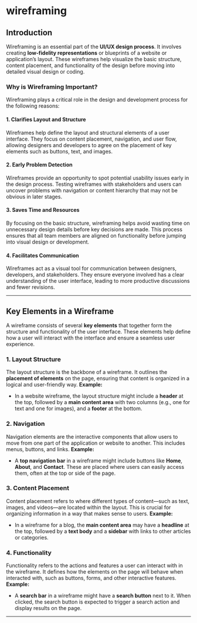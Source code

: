 # wireframing

## Introduction

Wireframing is an essential part of the **UI/UX design process**. It involves creating **low-fidelity representations** or blueprints of a website or application’s layout. These wireframes help visualize the basic structure, content placement, and functionality of the design before moving into detailed visual design or coding.

### Why is Wireframing Important?

Wireframing plays a critical role in the design and development process for the following reasons:

#### 1. **Clarifies Layout and Structure**
Wireframes help define the layout and structural elements of a user interface. They focus on content placement, navigation, and user flow, allowing designers and developers to agree on the placement of key elements such as buttons, text, and images.

#### 2. **Early Problem Detection**
Wireframes provide an opportunity to spot potential usability issues early in the design process. Testing wireframes with stakeholders and users can uncover problems with navigation or content hierarchy that may not be obvious in later stages.

#### 3. **Saves Time and Resources**
By focusing on the basic structure, wireframing helps avoid wasting time on unnecessary design details before key decisions are made. This process ensures that all team members are aligned on functionality before jumping into visual design or development.

#### 4. **Facilitates Communication**
Wireframes act as a visual tool for communication between designers, developers, and stakeholders. They ensure everyone involved has a clear understanding of the user interface, leading to more productive discussions and fewer revisions.

---

## Key Elements in a Wireframe

A wireframe consists of several **key elements** that together form the structure and functionality of the user interface. These elements help define how a user will interact with the interface and ensure a seamless user experience.

### 1. **Layout Structure**
The layout structure is the backbone of a wireframe. It outlines the **placement of elements** on the page, ensuring that content is organized in a logical and user-friendly way.
**Example:**
- In a website wireframe, the layout structure might include a **header** at the top, followed by a **main content area** with two columns (e.g., one for text and one for images), and a **footer** at the bottom.

### 2. **Navigation**
Navigation elements are the interactive components that allow users to move from one part of the application or website to another. This includes menus, buttons, and links.
**Example:**
- A **top navigation bar** in a wireframe might include buttons like **Home**, **About**, and **Contact**. These are placed where users can easily access them, often at the top or side of the page.

### 3. **Content Placement**
Content placement refers to where different types of content—such as text, images, and videos—are located within the layout. This is crucial for organizing information in a way that makes sense to users.
**Example:**
- In a wireframe for a blog, the **main content area** may have a **headline** at the top, followed by a **text body** and a **sidebar** with links to other articles or categories.

### 4. **Functionality**
Functionality refers to the actions and features a user can interact with in the wireframe. It defines how the elements on the page will behave when interacted with, such as buttons, forms, and other interactive features.
**Example:**
- A **search bar** in a wireframe might have a **search button** next to it. When clicked, the search button is expected to trigger a search action and display results on the page.

---
